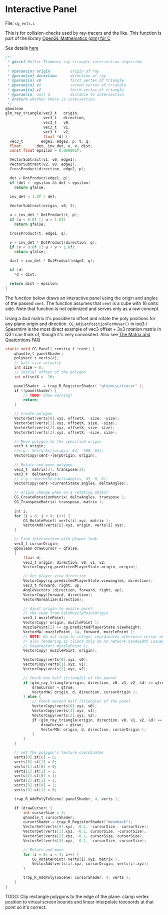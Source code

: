 # Interactive Panel

File: `cg_ents.c`

This is for collision-checks used by ray-tracers and the like. This function
is part of the library [OpenGL Mathematics (glm) for C](https://github.com/recp/cglm)

See details [here](https://cglm.readthedocs.io/en/latest/ray.html)
```c
/*!
 * @brief Möller–Trumbore ray-triangle intersection algorithm
 * 
 * @param[in] origin         origin of ray
 * @param[in] direction      direction of ray
 * @param[in] v0             first vertex of triangle
 * @param[in] v1             second vertex of triangle
 * @param[in] v2             third vertex of triangle
 * @param[in, out] d         distance to intersection
 * @return whether there is intersection
 */
qboolean
glm_ray_triangle(vec3_t   origin,
                 vec3_t   direction,
                 vec3_t   v0,
                 vec3_t   v1,
                 vec3_t   v2,
                 float *d) {
  vec3_t        edge1, edge2, p, t, q;
  float       det, inv_det, u, v, dist;
  const float epsilon = 0.000001f;

  VectorSubtract(v1, v0, edge1);
  VectorSubtract(v2, v0, edge2);
  CrossProduct(direction, edge2, p);

  det = DotProduct(edge1, p);
  if (det > -epsilon && det < epsilon)
    return qfalse;

  inv_det = 1.0f / det;
  
  VectorSubtract(origin, v0, t);

  u = inv_det * DotProduct(t, p);
  if (u < 0.0f || u > 1.0f)
    return qfalse;

  CrossProduct(t, edge1, q);

  v = inv_det * DotProduct(direction, q);
  if (v < 0.0f || u + v > 1.0f)
    return qfalse;

  dist = inv_det * DotProduct(edge2, q);

  if (d)
    *d = dist;

  return dist > epsilon;
}
```

The function below draws an interactive panel using the origin and angles of the
passed `cent`.  The function assumes that `cent` is a cube with 16 units side.
Note that function is not optimized and serves only as a raw concept.

Using a 4x4 matrix it's possible to offset and rotate the poly positions for
any plane origin and direction. `CG_AdjustPositionForMover()` in ioq3 / Spearmint
is the most direct example of vec3 offset + 3x3 rotation matrix in Q3 I can
think of, though it's very convoluted. 
Also see [The Matrix and Quaternions FAQ](https://www.flipcode.com/documents/matrfaq.html)

```c
static void CG_Panel( centity_t *cent) {
    qhandle_t panelShader;
	polyVert_t verts[4];
    // half-size actually
    int size = 8;
    // initial offset of the polygon
    int offsetX = -16;

	panelShader  = trap_R_RegisterShader( "gfx/misc/tracer" );
    if (!panelShader) {
        // TODO: Show warning!
        return;
    }

    // Create polygon
    VectorSet(verts[0].xyz, offsetX, -size, -size);  
    VectorSet(verts[1].xyz, offsetX, size, -size);  
    VectorSet(verts[2].xyz, offsetX, size, size);  
    VectorSet(verts[3].xyz, offsetX, -size, size);  

    // Move polygon to the specified origin
    vec3_t origin;
    //e.g.: VectorSet(origin, 64, -160, 64);
    VectorCopy(cent->lerpOrigin, origin);
    
    // Rotate and move polygon
	vec3_t	matrix[3], transpose[3];
	vec3_t	deltaAngles;
    // e.g.: VectorSet(deltaAngles, 45, 0, 0);
    VectorCopy(cent->currentState.angles, deltaAngles);

	// origin change when on a rotating object
	CG_CreateRotationMatrix( deltaAngles, transpose );
	CG_TransposeMatrix( transpose, matrix );
  
    int i;
    for (i = 0; i < 4; i++) {
        CG_RotatePoint( verts[i].xyz, matrix );
        VectorAdd(verts[i].xyz, origin, verts[i].xyz);
    }

    // Find intersection with player look
    vec3_t cursorOrigin;
    qboolean drawCursor = qfalse;
    {
        float d;
        vec3_t origin, direction, v0, v1, v2;
        VectorCopy(cg.predictedPlayerState.origin, origin);

        // Get player view direction
        VectorCopy(cg.predictedPlayerState.viewangles, direction);
        vec3_t forward, right, up;
        AngleVectors (direction, forward, right, up);
        VectorCopy(forward, direction);
        VectorNormalize(direction);

        // Ajust origin to muzzle point 
        // the code from CalcMuzzlePointOrigin
        vec3_t muzzlePoint;
        VectorCopy( origin, muzzlePoint );
        muzzlePoint[2] += cg.predictedPlayerState.viewheight;
        VectorMA( muzzlePoint, 14, forward, muzzlePoint );
        // NOTE: Do not snap to integer coordinates otherwise cursor movement is choppy
        // also rendering is client only so no network bandwidth issues with floats
        // SnapVector( muzzlePoint );
        VectorCopy( muzzlePoint, origin);

        VectorCopy(verts[0].xyz, v0);
        VectorCopy(verts[1].xyz, v1);
        VectorCopy(verts[2].xyz, v2);

        // Check one half (triangle) of the pannel
        if (glm_ray_triangle(origin, direction, v0, v1, v2, &d) == qtrue) {
            drawCursor = qtrue;
            VectorMA( origin, d, direction, cursorOrigin );
        } else {
            // Check second half (triangle) of the panel
            VectorCopy(verts[0].xyz, v0);
            VectorCopy(verts[3].xyz, v1);
            VectorCopy(verts[2].xyz, v2);
            if (glm_ray_triangle(origin, direction, v0, v1, v2, &d) == qtrue) {
                drawCursor = qtrue;
                VectorMA( origin, d, direction, cursorOrigin );
            }
        }
    }

	// set the polygon's texture coordinates
	verts[0].st[0] = 0;
	verts[0].st[1] = 0;
	verts[1].st[0] = 0;
	verts[1].st[1] = 1;
	verts[2].st[0] = 1;
	verts[2].st[1] = 1;
	verts[3].st[0] = 1;
	verts[3].st[1] = 0;

	trap_R_AddPolyToScene( panelShader, 4, verts );

    if (drawCursor) {
        int cursorSize = 1;
        qhandle_t cursorShader;
        cursorShader = trap_R_RegisterShader("menuback");
        VectorSet(verts[0].xyz, -0.1, -cursorSize, -cursorSize);  
        VectorSet(verts[1].xyz, -0.1, cursorSize, -cursorSize);  
        VectorSet(verts[2].xyz, -0.1, cursorSize, cursorSize);  
        VectorSet(verts[3].xyz, -0.1, -cursorSize, cursorSize);  

        // Rotate and move 
        for (i = 0; i < 4; i++) {
            CG_RotatePoint( verts[i].xyz, matrix );
            VectorAdd(verts[i].xyz, cursorOrigin, verts[i].xyz);
        }

        trap_R_AddPolyToScene( cursorShader, 4, verts );
    }
}
```

TODO: Clip rectangle polygons to the edge of the plane. clamp vertex
position to virtual screen bounds and linear interpolate texcoords at that
point so it's correct.

